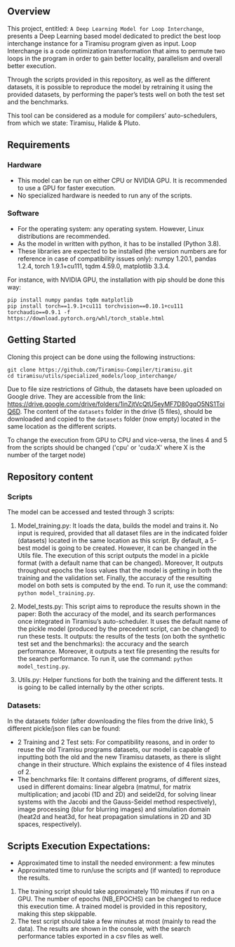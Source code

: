 ## Overview

This project, entitled: `A Deep Learning Model for Loop Interchange`, presents a Deep Learning based model dedicated to predict the best loop interchange instance for a Tiramisu program given as input. Loop Interchange is a code optimization transformation that aims to permute two loops in the program in order to gain better locality, parallelism and overall better execution.

Through the scripts provided in this repository, as well as the different datasets, it is possible to reproduce the model by retraining it using the provided datasets, by performing the paper’s tests well on both the test set and the benchmarks.

This tool can be considered as a module for compilers’ auto-schedulers, from which we state: Tiramisu, Halide & Pluto.

## Requirements

### Hardware
* This model can be run on either CPU or NVIDIA GPU. It is recommended to use a GPU for faster execution.
* No specialized hardware is needed to run any of the scripts.

### Software
* For the operating system: any operating system. However, Linux distributions are recommended.
* As the model in written with python, it has to be installed (Python 3.8).
* These libraries are expected to be installed (the version numbers are for reference in case of compatibility issues only): numpy 1.20.1, pandas 1.2.4, torch 1.9.1+cu111, tqdm 4.59.0, matplotlib 3.3.4.

For instance, with NVIDIA GPU, the installation with pip should be done this way:

	pip install numpy pandas tqdm matplotlib
	pip install torch==1.9.1+cu111 torchvision==0.10.1+cu111 torchaudio==0.9.1 -f https://download.pytorch.org/whl/torch_stable.html

## Getting Started
Cloning this project can be done using the following instructions:

	git clone https://github.com/Tiramisu-Compiler/tiramisu.git
	cd tiramisu/utils/specialized_models/loop_interchange/

Due to file size restrictions of Github, the datasets have been uploaded on Google drive. They are accessible from the link: https://drive.google.com/drive/folders/1inZjtVcQtU5eyMF7D80gqO5NS1ToiQ6D.
The content of the `datasets` folder in the drive (5 files), should be downloaded and copied to the `datasets` folder (now empty) located in the same location as the different scripts.

To change the execution from GPU to CPU and vice-versa, the lines 4 and 5 from the scripts should be changed ('cpu' or 'cuda:X' where X is the number of the target node)

## Repository content

### Scripts
The model can be accessed and tested through 3 scripts:
1) Model_training.py: It loads the data, builds the model and trains it. No input is required, provided that all dataset files are in the indicated folder (datasets) located in the same location as this script. By default, a 5-best model is going to be created. However, it can be changed in the Utils file. The execution of this script outputs the model in a pickle format (with a default name that can be changed). Moreover, It outputs throughout epochs the loss values that the model is getting in both the training and the validation set. Finally, the accuracy of the resulting model on both sets is computed by the end. To run it, use the command: `python model_training.py`.

2) Model_tests.py: This script aims to reproduce the results shown in the paper: Both the accuracy of the model, and its search performances once integrated in Tiramisu’s auto-scheduler. It uses the default name of the pickle model (produced by the precedent script, can be changed) to run these tests. It outputs: the results of the tests (on both the synthetic test set and the benchmarks): the accuracy and the search performance. Moreover, it outputs a text file presenting the results for the search performance.  To run it, use the command: `python model_testing.py`.

3) Utils.py: Helper functions for both the training and the different tests. It is going to be called internally by the other scripts.


### Datasets:
In the datasets folder (after downloading the files from the drive link), 5 different pickle/json files can be found:
* 2 Training and 2 Test sets: For compatibility reasons, and in order to reuse the old Tiramisu programs datasets, our model is capable of inputting both the old and the new Tiramisu datasets, as there is slight change in their structure. Which explains the existence of 4 files instead of 2.
* The benchmarks file: It contains different programs, of different sizes, used in different domains: linear algebra (matmul, for matrix multiplication; and jacobi (1D and 2D) and seidel2d, for solving linear systems with the Jacobi and the Gauss-Seidel method respectively), image processing (blur for blurring images) and simulation domain (heat2d and heat3d, for heat propagation simulations in 2D and 3D spaces, respectively).

## Scripts Execution Expectations: 
* Approximated time to install the needed environment: a few minutes
* Approximated time to run/use the scripts and (if wanted) to reproduce the results.
1) The training script should take approximately 110 minutes if run on a GPU. The number of epochs (NB_EPOCHS) can be changed to reduce this execution time. A trained model is provided in this repository, making this step skippable.
2) The test script should take a few minutes at most (mainly to read the data). The results are shown in the console, with the search performance tables exported in a csv files as well.

